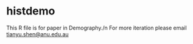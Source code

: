 # histdemo
This R file is for paper in Demography./n
For more iteration please email tianyu.shen@anu.edu.au
